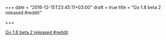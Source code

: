 +++
date = "2016-12-15T23:45:11+03:00"
draft = true
title = "Go 1.8 beta 2 released  #reddit"

+++

<p><a href="https://t.co/HqXWnuT0Qe">Go 1.8 beta 2 released  #reddit</a></p>
